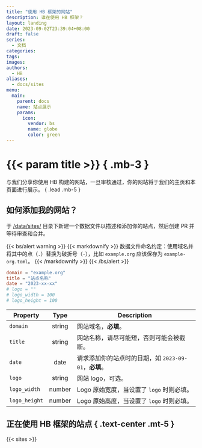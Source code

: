 ```yaml
---
title: "使用 HB 框架的网站"
description: 谁在使用 HB 框架？
layout: landing
date: 2023-09-02T23:39:04+08:00
draft: false
series:
  - 文档
categories:
tags:
images:
authors:
  - HB
aliases:
  - docs/sites
menu:
  main:
    parent: docs
    name: 站点展示
    params:
      icon:
        vendor: bs
        name: globe
        color: green
---
```


# {{< param title >}} { .mb-3 }

与我们分享你使用 HB 构建的网站，一旦审核通过，你的网站将于我们的主页和本页面进行展示。
{ .lead .mb-5 }

## 如何添加我的网站？

于 [/data/sites/](https://github.com/hbstack/site/blob/main/data/sites/) 目录下新建一个数据文件以描述和添加你的站点，然后创建 PR 并等待审查和合并。

{{< bs/alert warning >}}
{{< markdownify >}}
数据文件命名约定：使用域名并将其中的点（`.`）替换为破折号（`-`），比如 `example.org` 应该保存为 `example-org.toml`。
{{< /markdownify >}}
{{< /bs/alert >}}

```toml
domain = "example.org"
title = "站点名称"
date = "2023-xx-xx"
# logo = ""
# logo_width = 100
# logo_height = 100
```

| Property | Type | Description |
| -------- | :--: | ----------- |
| `domain` | string | 网站域名，**必填**。 |
| `title` | string | 网站名称，请尽可能短，否则可能会被截断。 |
| `date` | date | 请求添加你的站点时的日期，如 `2023-09-01`，**必填**。 |
| `logo` | string | 网站 logo，可选。|
| `logo_width` | number | Logo 原始宽度，当设置了 `logo` 时则必填。 |
| `logo_height` | number | Logo 原始高度，当设置了 `logo` 时则必填。 |

## 正在使用 HB 框架的站点 { .text-center .mt-5 }

{{< sites >}}

